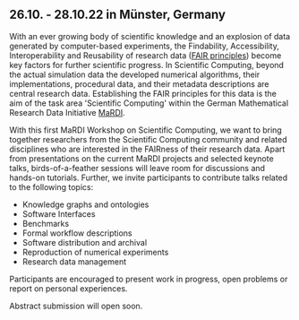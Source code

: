 <!--
.. title: 1st MaRDI Workshop on Scientific Computing
.. slug: index
.. date: 2022-03-02 14:46:31 UTC+01:00
.. tags:
.. category:
.. link:
.. description:
.. type: text
.. pagekind: main_index
-->

## 26.10. - 28.10.22 in Münster, Germany

With an ever growing body of scientific knowledge and an explosion of data generated by computer-based experiments, the Findability, Accessibility, Interoperability and Reusability of research data ([FAIR principles](https://www.go-fair.org/fair-principles/)) become key factors for further scientific progress. In Scientific Computing, beyond the actual simulation data the developed numerical algorithms, their implementations, procedural data, and their metadata descriptions are central research data. Establishing the FAIR principles for this data is the aim of the task area 'Scientific Computing' within the German Mathematical Research Data Initiative [MaRDI](https://www.mardi4nfdi.de/).

With this first MaRDI Workshop on Scientific Computing, we want to bring together researchers from the Scientific Computing community and related disciplines who are interested in the FAIRness of their research data. Apart from presentations on the current MaRDI projects and selected keynote talks, birds-of-a-feather sessions will leave room for discussions and hands-on tutorials. Further, we invite participants to contribute talks related to the following topics:

- Knowledge graphs and ontologies
- Software Interfaces
- Benchmarks
- Formal workflow descriptions
- Software distribution and archival
- Reproduction of numerical experiments
- Research data management

Participants are encouraged to present work in progress, open problems or report on personal experiences.

Abstract submission will open soon.
